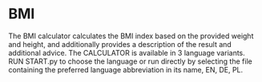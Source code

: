 # BMI

The BMI calculator calculates the BMI index based on the provided weight and height, and additionally provides a description of the result and additional advice. The CALCULATOR is available in 3 language variants. RUN START.py to choose the language or run directly by selecting the file containing the preferred language abbreviation in its name, EN, DE, PL.
